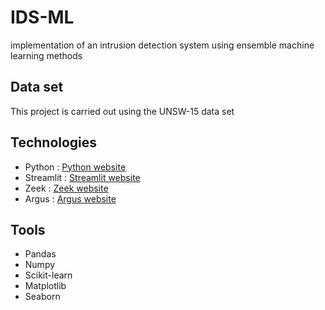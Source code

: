 # IDS-ML
implementation of an intrusion detection system using ensemble machine learning methods

## Data set
This project is carried out using the UNSW-15 data set 

## Technologies 
- Python : [Python website](https://www.python.org/)
- Streamlit : [Streamlit website](https://streamlit.io/)
- Zeek : [Zeek website](https://zeek.org/)
- Argus : [Argus website](https://pkgs.org/download/argus-client)

## Tools 
- Pandas
- Numpy
- Scikit-learn
- Matplotlib
- Seaborn
